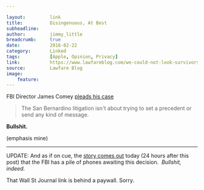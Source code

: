 ```yaml
---

layout:         link
title:          Disingenuous, At Best
subheadline: 
author:         jimmy_little
breadcrumb:     true
date:           2016-02-22
category:       Linked
tags:           [Apple, Opinion, Privacy]
link:           https://www.lawfareblog.com/we-could-not-look-survivors-eye-if-we-did-not-follow-lead
source:         Lawfare Blog
image:  
    feature:   
---
```


FBI Director James Comey [pleads his case](https://www.lawfareblog.com/we-could-not-look-survivors-eye-if-we-did-not-follow-lead)

>The San Bernardino litigation isn't about trying to set a precedent or send any kind of message. 

**Bullshit.**

(emphasis mine)

  
---

UPDATE: And as if on cue, the [story comes out](http://www.wsj.com/articles/justice-department-seeks-to-force-apple-to-extract-data-from-about-12-other-iphones-1456202213?mod=trending_now_4) today (24 hours after this post) that the FBI has a pile of phones awaiting this decision.  *Bullshit, indeed.*  


<p>
That Wall St Journal link is behind a paywall. Sorry.
</p>